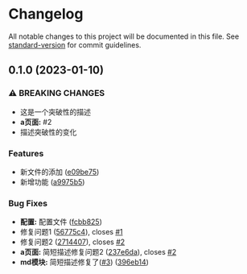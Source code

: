 # Changelog

All notable changes to this project will be documented in this file. See [standard-version](https://github.com/conventional-changelog/standard-version) for commit guidelines.

## 0.1.0 (2023-01-10)


### ⚠ BREAKING CHANGES

* 这是一个突破性的描述
* **a页面:** #2
* 描述突破性的变化

### Features

* 新文件的添加 ([e09be75](https://github.com/lvhao01/commitlint/commit/e09be75f833101223d5bf47a50859f99c0dcc37a))
* 新增功能 ([a9975b5](https://github.com/lvhao01/commitlint/commit/a9975b5534c0014f5b963abcae2a3bce06973325))


### Bug Fixes

* **配置:** 配置文件 ([fcbb825](https://github.com/lvhao01/commitlint/commit/fcbb82581fe6de381ef9e9f4446b27bf6a3eddb7))
* 修复问题1 ([56775c4](https://github.com/lvhao01/commitlint/commit/56775c48dcf4451b517cb9707485b767f523f406)), closes [#1](https://github.com/lvhao01/commitlint/issues/1)
* 修复问题2 ([2714407](https://github.com/lvhao01/commitlint/commit/2714407b6177dc138d983ca940c619ccfcf1b986)), closes [#2](https://github.com/lvhao01/commitlint/issues/2)
* **a页面:** 简短描述修复问题2 ([237e6da](https://github.com/lvhao01/commitlint/commit/237e6da90d50751de671f0f8e740a3a3e4dce098)), closes [#2](https://github.com/lvhao01/commitlint/issues/2)
* **md模块:** 简短描述修复了([#3](https://github.com/lvhao01/commitlint/issues/3)) ([396eb14](https://github.com/lvhao01/commitlint/commit/396eb14d2b863eb7b263397ee4465f3929e3940a))
